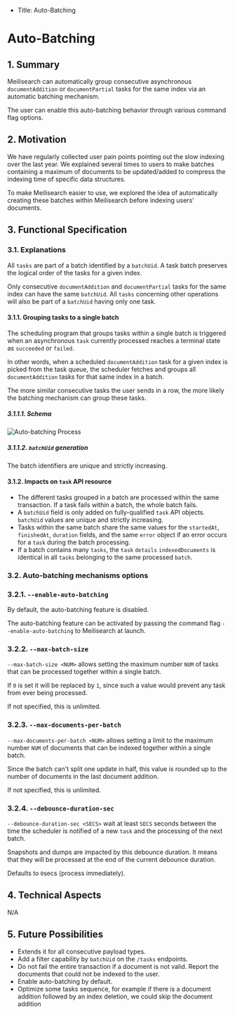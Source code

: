 - Title: Auto-Batching

# Auto-Batching

## 1. Summary

Meilisearch can automatically group consecutive asynchronous `documentAddition` or `documentPartial` tasks for the same index via an automatic batching mechanism.

The user can enable this auto-batching behavior through various command flag options.

## 2. Motivation

We have regularly collected user pain points pointing out the slow indexing over the last year. We explained several times to users to make batches containing a maximum of documents to be updated/added to compress the indexing time of specific data structures.

To make Meilisearch easier to use, we explored the idea of automatically creating these batches within Meilisearch before indexing users’ documents.

## 3. Functional  Specification

### 3.1. Explanations

All `tasks` are part of a batch identified by a `batchUid`. A task batch preserves the logical order of the tasks for a given index.

Only consecutive `documentAddition` and `documentPartial` tasks for the same index can have the same `batchUid`. All `tasks` concerning other operations will also be part of a `batchUid` having only one task.

#### 3.1.1. Grouping tasks to a single batch

The scheduling program that groups tasks within a single batch is triggered when an asynchronous `task` currently processed reaches a terminal state as `succeeded` or `failed`.

In other words, when a scheduled `documentAddition` task for a given index is picked from the task queue, the scheduler fetches and groups all `documentAddition` tasks for that same index in a batch.

The more similar consecutive tasks the user sends in a row, the more likely the batching mechanism can group these tasks.

##### 3.1.1.1. Schema

![Auto-batching Process](https://user-images.githubusercontent.com/3692335/145787054-4cb07b5e-c80e-498a-8843-d0cc46329e9b.png)

##### 3.1.1.2. `batchUid` generation

The batch identifiers are unique and strictly increasing.

#### 3.1.2. Impacts on `task` API resource

- The different tasks grouped in a batch are processed within the same transaction. If a task fails within a batch, the whole batch fails.
- A `batchUid` field is only added on fully-qualified `task` API objects. `batchUid` values are unique and strictly increasing.
- Tasks within the same batch share the same values for the `startedAt`, `finishedAt`, `duration` fields, and the same `error` object if an error occurs for a `task` during the batch processing.
- If a batch contains many `tasks`, the `task` `details` `indexedDocuments` is identical in all `tasks` belonging to the same processed `batch`.

### 3.2. Auto-batching mechanisms options

### 3.2.1. `--enable-auto-batching`

By default, the auto-batching feature is disabled.

The auto-batching feature can be activated by passing the command flag `--enable-auto-batching` to Meilisearch at launch.

### 3.2.2.  `--max-batch-size`

`--max-batch-size <NUM>` allows setting the maximum number `NUM` of tasks that can be processed together within a single batch.

If `0` is set it will be replaced by `1`, since such a value would prevent any task from ever being processed.

If not specified, this is unlimited.

### 3.2.3. `--max-documents-per-batch`

`--max-documents-per-batch <NUM>` allows setting a limit to the maximum number `NUM` of documents that can be indexed together within a single batch.

Since the batch can't split one update in half, this value is rounded up to the number of documents in the last document addition.

If not specified, this is unlimited.
### 3.2.4. `--debounce-duration-sec`

`--debounce-duration-sec <SECS>` wait at least `SECS` seconds between the time the scheduler is notified of a new `task` and the processing of the next batch.

Snapshots and dumps are impacted by this debounce duration. It means that they will be processed at the end of the current debounce duration.

Defaults to `0`secs (process immediately).

## 4. Technical Aspects
N/A

## 5. Future Possibilities

- Extends it for all consecutive payload types.
- Add a filter capability by `batchUid` on the `/tasks` endpoints.
- Do not fail the entire transaction if a document is not valid. Report the documents that could not be indexed to the user.
- Enable auto-batching by default.
- Optimize some tasks sequence, for example if there is a document addition followed by an index deletion, we could skip the document addition